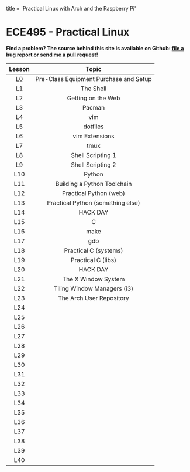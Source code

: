 title = 'Practical Linux with Arch and the Raspberry Pi'

# ECE495 - Practical Linux

**Find a problem?  The source behind this site is available on Github: [file a
bug report or send me a pull request!](https://github.com/toddbranch/ECE495/issues)**

| Lesson | Topic |
| :-: | :-: |
| [L0](/notes/L0/index.html) | Pre-Class Equipment Purchase and Setup |
| L1 | The Shell |
| L2 | Getting on the Web |
| L3 | Pacman |
| L4 | vim |
| L5 | dotfiles |
| L6 | vim Extensions |
| L7 | tmux |
| L8 | Shell Scripting 1 |
| L9 | Shell Scripting 2 |
| L10 | Python |
| L11 | Building a Python Toolchain |
| L12 | Practical Python (web) |
| L13 | Practical Python (something else) |
| L14 | HACK DAY |
| L15 | C |
| L16 | make |
| L17 | gdb |
| L18 | Practical C (systems) |
| L19 | Practical C (libs) |
| L20 | HACK DAY |
| L21 | The X Window System |
| L22 | Tiling Window Managers (i3) |
| L23 | The Arch User Repository |
| L24 | |
| L25 | |
| L26 | |
| L27 | |
| L28 | |
| L29 | |
| L30 | |
| L31 | |
| L32 | |
| L33 | |
| L34 | |
| L35 | |
| L36 | |
| L37 | |
| L38 | |
| L39 | |
| L40 | |
